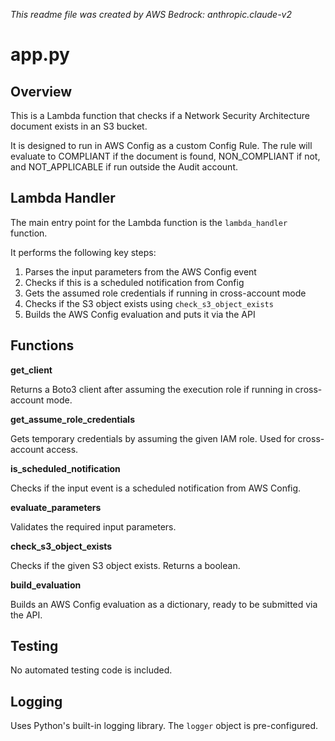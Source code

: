 *This readme file was created by AWS Bedrock: anthropic.claude-v2*

# app.py

## Overview

This is a Lambda function that checks if a Network Security Architecture document exists in an S3 bucket. 

It is designed to run in AWS Config as a custom Config Rule. The rule will evaluate to COMPLIANT if the document is found, NON_COMPLIANT if not, and NOT_APPLICABLE if run outside the Audit account.

## Lambda Handler

The main entry point for the Lambda function is the `lambda_handler` function.

It performs the following key steps:

1. Parses the input parameters from the AWS Config event
2. Checks if this is a scheduled notification from Config
3. Gets the assumed role credentials if running in cross-account mode
4. Checks if the S3 object exists using `check_s3_object_exists`
5. Builds the AWS Config evaluation and puts it via the API

## Functions

**get_client**

Returns a Boto3 client after assuming the execution role if running in cross-account mode.

**get_assume_role_credentials**

Gets temporary credentials by assuming the given IAM role. Used for cross-account access.

**is_scheduled_notification** 

Checks if the input event is a scheduled notification from AWS Config.

**evaluate_parameters**

Validates the required input parameters.

**check_s3_object_exists**

Checks if the given S3 object exists. Returns a boolean.

**build_evaluation**

Builds an AWS Config evaluation as a dictionary, ready to be submitted via the API.

## Testing

No automated testing code is included.

## Logging

Uses Python's built-in logging library. The `logger` object is pre-configured.
